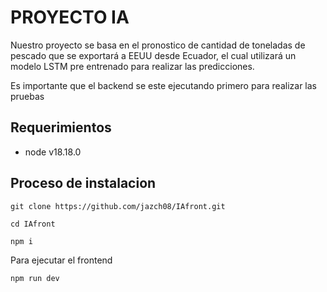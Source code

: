 # PROYECTO IA

Nuestro proyecto se basa en el pronostico de cantidad de toneladas de pescado que se exportará a EEUU desde Ecuador, el cual utilizará un modelo LSTM pre entrenado para realizar las predicciones.

Es importante que el backend se este ejecutando primero para realizar las pruebas

## Requerimientos
* node v18.18.0

## Proceso de instalacion
```
git clone https://github.com/jazch08/IAfront.git
```
```
cd IAfront
```
```
npm i
```
Para ejecutar el frontend
```
npm run dev
```